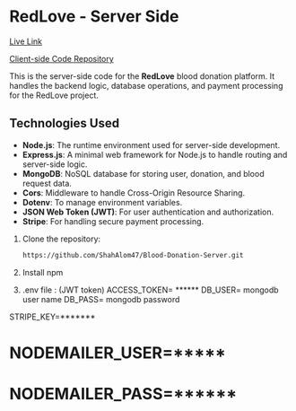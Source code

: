 # RedLove - Server Side

[Live Link](https://blood-donation-client-zeta.vercel.app)

[Client-side Code Repository](https://github.com/ShahAlom47/Blood-Donation-Project)

This is the server-side code for the **RedLove** blood donation platform. It handles the backend logic, database operations, and payment processing for the RedLove project.

## Technologies Used

- **Node.js**: The runtime environment used for server-side development.
- **Express.js**: A minimal web framework for Node.js to handle routing and server-side logic.
- **MongoDB**: NoSQL database for storing user, donation, and blood request data.
- **Cors**: Middleware to handle Cross-Origin Resource Sharing.
- **Dotenv**: To manage environment variables.
- **JSON Web Token (JWT)**: For user authentication and authorization.
- **Stripe**: For handling secure payment processing.


1. Clone the repository:
   ```bash
   https://github.com/ShahAlom47/Blood-Donation-Server.git

2. Install npm
  
3. .env file :
(JWT token)
ACCESS_TOKEN= ******
DB_USER= mongodb user name
DB_PASS= mongodb password

STRIPE_KEY=*******

# NODEMAILER_USER=*****
# NODEMAILER_PASS=******

   